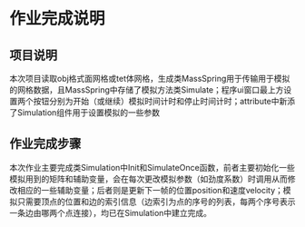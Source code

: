 # 作业完成说明

## 项目说明

本次项目读取obj格式面网格或tet体网格，生成类MassSpring用于传输用于模拟的网格数据，且MassSpring中存储了模拟方法类Simulate；程序ui窗口最上方设置两个按钮分别为开始（或继续）模拟时间计时和停止时间计时；attribute中新添了Simulation组件用于设置模拟的一些参数





## 作业完成步骤

本次作业主要完成类Simulation中Init和SimulateOnce函数，前者主要初始化一些模拟用到的矩阵和辅助变量，会在每次更改模拟参数（如劲度系数）时调用从而修改相应的一些辅助变量；后者则是更新下一帧的位置position和速度velocity；模拟只需要顶点的位置和边的索引信息（边索引为点的序号的列表，每两个序号表示一条边由哪两个点连接），均已在Simulation中建立完成。

